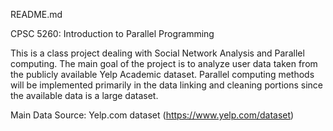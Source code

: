 README.md

CPSC 5260: Introduction to Parallel Programming

This is a class project dealing with Social Network Analysis and Parallel computing. The main goal of the project is to analyze user data taken from the publicly available Yelp Academic dataset. Parallel computing methods will be implemented primarily in the data linking and cleaning portions since the available data is a large dataset.

Main Data Source: Yelp.com dataset (https://www.yelp.com/dataset)

